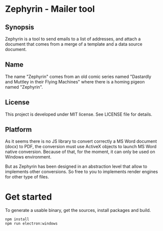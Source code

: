 # Zephyrin - Mailer tool

## Synopsis

Zephyrin is a tool to send emails to a list of addresses, and attach a document that comes from a merge of a template and a data source document.

## Name

The name "Zephyrin" comes from an old comic series named "Dastardly and Muttley in their Flying Machines" where there is a homing pigeon named "Zephyrin".

## License

This project is developed under MIT license. See LICENSE file for details.

## Platform

As it seems there is no JS library to convert correctly a MS Word document (docx) to PDF, the conversion must use
ActiveX objects to launch MS Word native conversion. Because of that, for the moment, it can only be
used on Windows environment.

But as Zephyrin has been designed in an abstraction level that allow to implements other conversions. So free to you to implements render engines for other type of files.

# Get started

To generate a usable binary, get the sources, install packages and build.

```
npm install
npm run electron:windows
```
